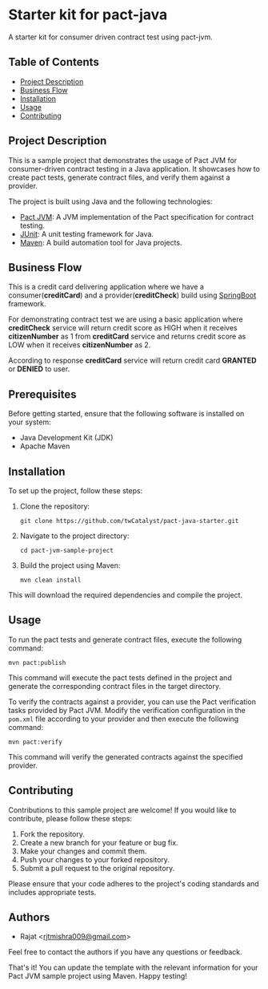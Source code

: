 # Starter kit for pact-java

A starter kit for consumer driven contract test using pact-jvm.

## Table of Contents

- [Project Description](#project-description)
- [Business Flow](#business-flow)
- [Installation](#installation)
- [Usage](#usage)
- [Contributing](#contributing)

## Project Description

This is a sample project that demonstrates the usage of Pact JVM for consumer-driven contract testing in a Java application. It showcases how to create pact tests, generate contract files, and verify them against a provider.

The project is built using Java and the following technologies:

- [Pact JVM](https://github.com/pact-foundation/pact-jvm): A JVM implementation of the Pact specification for contract testing.
- [JUnit](https://junit.org/): A unit testing framework for Java.
- [Maven](https://maven.apache.org/): A build automation tool for Java projects.

## Business Flow

This is a credit card delivering application where we have a consumer(**creditCard**) and a provider(**creditCheck**) build using [SpringBoot](https://spring.io/projects/spring-boot) framework. 


For demonstrating contract test we are using a basic application where **creditCheck** service will return credit score as HIGH when it receives **citizenNumber** as 1 from **creditCard** service and returns credit score as LOW when it receives **citizenNumber** as 2.

According to response **creditCard** service will return credit card **GRANTED** or **DENIED** to user.


## Prerequisites

Before getting started, ensure that the following software is installed on your system:

- Java Development Kit (JDK)
- Apache Maven

## Installation

To set up the project, follow these steps:

1. Clone the repository:

   ```shell
   git clone https://github.com/twCatalyst/pact-java-starter.git
   ```

2. Navigate to the project directory:

   ```shell
   cd pact-jvm-sample-project
   ```

3. Build the project using Maven:

   ```shell
   mvn clean install
   ```

This will download the required dependencies and compile the project.

## Usage

To run the pact tests and generate contract files, execute the following command:

```shell
mvn pact:publish
```

This command will execute the pact tests defined in the project and generate the corresponding contract files in the target directory.

To verify the contracts against a provider, you can use the Pact verification tasks provided by Pact JVM. Modify the verification configuration in the `pom.xml` file according to your provider and then execute the following command:

```shell
mvn pact:verify
```

This command will verify the generated contracts against the specified provider.

## Contributing

Contributions to this sample project are welcome! If you would like to contribute, please follow these steps:

1. Fork the repository.
2. Create a new branch for your feature or bug fix.
3. Make your changes and commit them.
4. Push your changes to your forked repository.
5. Submit a pull request to the original repository.

Please ensure that your code adheres to the project's coding standards and includes appropriate tests.


## Authors

- Rajat \<rjtmishra009@gmail.com\>

Feel free to contact the authors if you have any questions or feedback.

That's it! You can update the template with the relevant information for your Pact JVM sample project using Maven. Happy testing!
